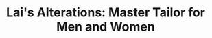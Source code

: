 ---
title: "Lai's Alterations: Master Tailor for Men and Women"
url: /boulder/lais-alterations-master-tailor-for-men-and-women/
shop: tailor
---